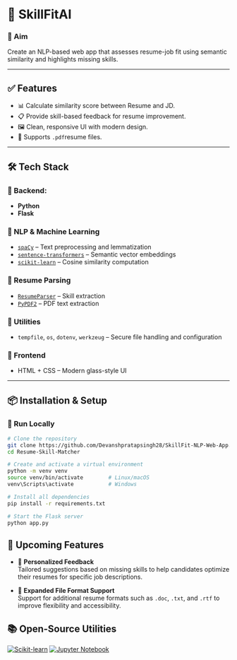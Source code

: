 # 🧠 SkillFitAI

### 🚀 Aim
Create an NLP-based web app that assesses resume-job fit using semantic similarity and highlights missing skills.



---

## ✅ Features

- 📊 Calculate similarity score between Resume and JD.  
- 📋 Provide skill-based feedback for resume improvement.  
- 🖼️ Clean, responsive UI with modern design.  
- 📄 Supports `.pdf`resume files.

---

## 🛠️ Tech Stack

### 🔹 Backend:
- **Python**
- **Flask**

### 🔹 NLP & Machine Learning
- [`spaCy`](https://spacy.io) – Text preprocessing and lemmatization  
- [`sentence-transformers`](https://www.sbert.net) – Semantic vector embeddings  
- [`scikit-learn`](https://scikit-learn.org) – Cosine similarity computation  

### 🔹 Resume Parsing
- [`ResumeParser`](https://pypi.org/project/ResumeParser/) – Skill extraction  
- [`PyPDF2`](https://pypi.org/project/PyPDF2/) – PDF text extraction  

### 🔹 Utilities
- `tempfile`, `os`, `dotenv`, `werkzeug` – Secure file handling and configuration  

### 🔹 Frontend
- HTML + CSS – Modern glass-style UI

---

## 📦 Installation & Setup

### 🔧 Run Locally

```bash
# Clone the repository
git clone https://github.com/Devanshpratapsingh28/SkillFit-NLP-Web-App.git
cd Resume-Skill-Matcher

# Create and activate a virtual environment
python -m venv venv
source venv/bin/activate        # Linux/macOS
venv\Scripts\activate           # Windows

# Install all dependencies
pip install -r requirements.txt

# Start the Flask server
python app.py
```

## 🔮 Upcoming Features

- 🎯 **Personalized Feedback**  
  Tailored suggestions based on missing skills to help candidates optimize their resumes for specific job descriptions.

- 🧾 **Expanded File Format Support**  
  Support for additional resume formats such as `.doc`, `.txt`, and `.rtf` to improve flexibility and accessibility.



## 📚 Open-Source Utilities
[![Scikit-learn](https://img.shields.io/badge/-Scikit--learn-F7931E?logo=scikit-learn&logoColor=white)](https://scikit-learn.org/)
[![Jupyter Notebook](https://img.shields.io/badge/-Jupyter%20Notebook-F37626?logo=jupyter&logoColor=white)](https://jupyter.org/)



